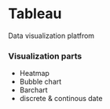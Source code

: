 # Tableau
Data visualization platfrom 
### Visualization parts 
- Heatmap 
- Bubble chart 
- Barchart
- discrete & continous date 
